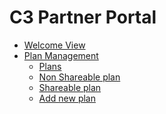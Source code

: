 # C3 Partner Portal  

<!-- TOC -->  

* [Welcome View](/docs/Welcome-View.md)   
* [Plan Management](/docs/Plan-Management.md)  
   * [Plans](/docs/Plan-Management.md#plans)  
   * [Non Shareable plan](/docs/Plan-Management.md#non-shareable-plan)  
   * [Shareable plan](/docs/Plan-Management.md#shareable-plan)  
   * [Add new plan](/docs/Plan-Management.md#add-new-plan) 

<!-- TOC -->
